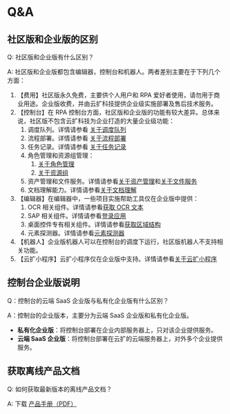 # Q&A

## 社区版和企业版的区别
Q: 社区版和企业版有什么区别？

A: 社区版和企业版都包含编辑器，控制台和机器人。两者差别主要在于下列几个方面：
1. 【费用】社区版永久免费，主要供个人用户和 RPA 爱好者使用，请勿用于商业用途。企业版收费，并由云扩科技提供企业级实施部署及售后技术服务。
2. 【控制台】在 RPA 控制台方面，社区版和企业版的功能有较大差异。总体来说，社区版不包含云扩科技为企业打造的大量企业级功能：
    1. 调度队列。详情请参看 [关于调度队列](Console/queue/aboutqueue.md)
    2. 流程部署。详情请参看 [关于流程部署](Console/workflow/aboutworkflow.md)
    3. 任务记录。详情请参看 [关于任务记录](Console/job/aboutJob.md)
    4. 角色管理和资源组管理：
        1. [关于角色管理](Console/management/roles/aboutRoles.md)
        2. [关于资源组](Console/management/groups/aboutGroups.md)
    5. 资产管理和文件服务。详情请参看[关于资产管理](Console/datacentor/asset/AboutAsset.md)和[关于文件服务](Console/datacentor/fileservice/Aboutfileservice.md)
    6. 文档理解能力。详情请参看[关于文档理解](Console/docreader/aboutDocreader.md)
3. 【编辑器】在编辑器中，一些项目实施帮助工具仅在企业版中提供：
    1. OCR 相关组件。详情请参看[获取 OCR 文本](Activities/UIAutomation/OCR/GetOCRText.md)
    2. SAP 相关组件。详情请参看[登录应用](Activities/UIAutomation/SAP/SAP_Login.md)
    3. 桌面控件专有相关组件。详情请参看[获取区域结构](UIAutomation/DesktopOnly/GetJsonStructure.md)
    4. 元素探测器。详情请参看[元素探测器](Activities/Appendix/UiDetector.md)
4. 【机器人】企业版机器人可以在控制台的调度下运行，社区版机器人不支持相关功能。
5. 【云扩小程序】云扩小程序仅在企业版中支持。详情请参看[关于云扩小程序](Apps/aboutApps.md)

## 控制台企业版说明
Q：控制台的云端 SaaS 企业版与私有化企业版有什么区别？

A：控制台的企业版本，主要分为云端 SaaS 企业版和私有化企业版。
- **私有化企业版**：将控制台部署在企业内部服务器上，只对该企业提供服务。
- **云端 SaaS 企业版**：将控制台部署在云扩的云端服务器上，对外多个企业提供服务。

## 获取离线产品文档
Q: 如何获取最新版本的离线产品文档？

A: 下载 [产品手册（PDF）](https://dev-academy.bottime.com/pdf/Product_Induction_ZH-CN.pdf)

